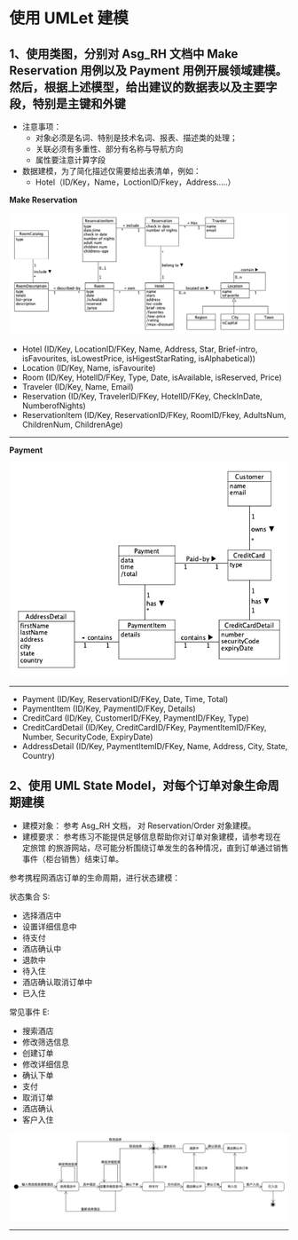 # 使用 **UMLet** 建模

## 1、使用类图，分别对 Asg_RH 文档中 Make Reservation 用例以及 Payment 用例开展领域建模。然后，根据上述模型，给出建议的数据表以及主要字段，特别是主键和外键

- 注意事项：
  - 对象必须是名词、特别是技术名词、报表、描述类的处理；
  - 关联必须有多重性、部分有名称与导航方向
  - 属性要注意计算字段
- 数据建模，为了简化描述仅需要给出表清单，例如：
  - Hotel（ID/Key，Name，LoctionID/Fkey，Address…..）



**Make Reservation** 

![domain_model_reservation](Assets/HW6/domain_model_reservation.png)

- Hotel (ID/Key, LocationID/FKey, Name, Address, Star, Brief-intro, isFavourites, isLowestPrice, isHigestStarRating, isAlphabetical))
- Location (ID/Key, Name, isFavourite)
- Room (ID/Key, HotelID/FKey, Type, Date, isAvailable, isReserved, Price)
- Traveler (ID/Key, Name, Email)
- Reservation (ID/Key, TravelerID/FKey, HotelID/FKey, CheckInDate, NumberofNights)
- ReservationItem (ID/Key, ReservationID/FKey, RoomID/Fkey, AdultsNum, ChildrenNum, ChildrenAge)

------

**Payment**

![domain_model_payment](Assets/HW6/domain_model_payment.png)

------

- Payment (ID/Key, ReservationID/FKey, Date, Time, Total)
- PaymentItem (ID/Key, PaymentID/FKey, Details)
- CreditCard (ID/Key, CustomerID/FKey, PaymentID/FKey, Type)
- CreditCardDetail (ID/Key, CreditCardID/FKey, PaymentItemID/FKey, Number, SecurityCode, ExpiryDate)
- AddressDetail (ID/Key, PaymentItemID/FKey, Name, Address, City, State, Country)



## 2、使用 UML State Model，对每个订单对象生命周期建模

- 建模对象： 参考 Asg_RH 文档， 对 Reservation/Order 对象建模。
- 建模要求： 参考练习不能提供足够信息帮助你对订单对象建模，请参考现在 定旅馆 的旅游网站，尽可能分析围绕订单发生的各种情况，直到订单通过销售事件（柜台销售）结束订单。



参考携程网酒店订单的生命周期，进行状态建模：

状态集合 S:

- 选择酒店中
- 设置详细信息中
- 待支付
- 酒店确认中
- 退款中
- 待入住
- 酒店确认取消订单中
- 已入住



常见事件 E:

- 搜索酒店
- 修改筛选信息
- 创建订单
- 修改详细信息
- 确认下单
- 支付
- 取消订单
- 酒店确认
- 客户入住



![Activity](Assets/HW6/Activity.png)

------

